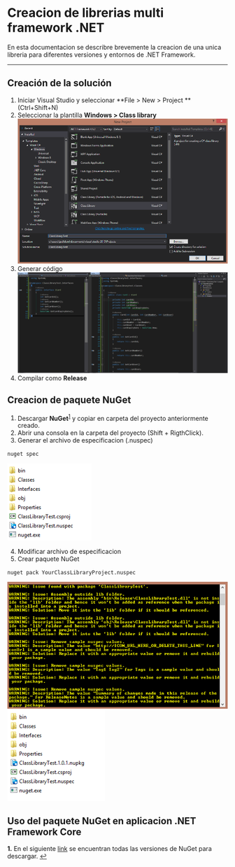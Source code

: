 Creacion de librerias multi framework .NET
===================

En esta documentacion se describre brevemente la creacion de una unica libreria para diferentes versiones y entornos de .NET Framework.

----------


Creación de la solución
-------------

1. Iniciar Visual Studio y seleccionar **File > New > Project ** (Ctrl+Shift+N)
2. Seleccionar la plantilla **Windows > Class library**
[![](https://github.com/K4m0/DLL-TargetingMultipleFrameworks.NET/blob/master/1.png)](https://github.com/K4m0/DLL-TargetingMultipleFrameworks.NET/blob/master/1.png)
3.  Generar código
[![](https://github.com/K4m0/DLL-TargetingMultipleFrameworks.NET/blob/master/2.PNG)](https://github.com/K4m0/DLL-TargetingMultipleFrameworks.NET/blob/master/2.PNG)
4. Compilar como **Release**

Creacion de paquete NuGet
-------------
1. Descargar **NuGet**<sup id="iO">[1](#iD)</sup> y copiar en carpeta del proyecto anteriormente creado.
2. Abrir una consola en la carpeta del proyecto (Shift +  RigthClick).
3. Generar el archivo de especificacion (.nuspec)

```
nuget spec
```
[![](https://github.com/K4m0/DLL-TargetingMultipleFrameworks.NET/blob/master/3.PNG)](https://github.com/K4m0/DLL-TargetingMultipleFrameworks.NET/blob/master/3.PNG)

4. Modificar archivo de especificacion
5. Crear paquete NuGet

```
nuget pack YourClassLibraryProject.nuspec
```
[![](https://github.com/K4m0/DLL-TargetingMultipleFrameworks.NET/blob/master/4.PNG)](https://github.com/K4m0/DLL-TargetingMultipleFrameworks.NET/blob/master/4.PNG)
[![](https://github.com/K4m0/DLL-TargetingMultipleFrameworks.NET/blob/master/5.PNG)](https://github.com/K4m0/DLL-TargetingMultipleFrameworks.NET/blob/master/5.PNG)

Uso del paquete NuGet en aplicacion .NET Framework Core
-------------

<b id="iD">1.</b> En el siguiente [link](https://dist.nuget.org/index.html) se encuentran todas las versiones de NuGet para descargar. [↩](#iO)
